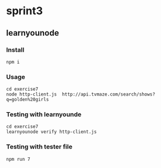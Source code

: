 # sprint3

## learnyounode

### Install

```
npm i
```

### Usage

```
cd exercise7
node http-client.js  http://api.tvmaze.com/search/shows?q=golden%20girls
```

### Testing with learnyounde

```
cd exercise7
learnyounode verify http-client.js
```

### Testing with tester file

```
npm run 7
```